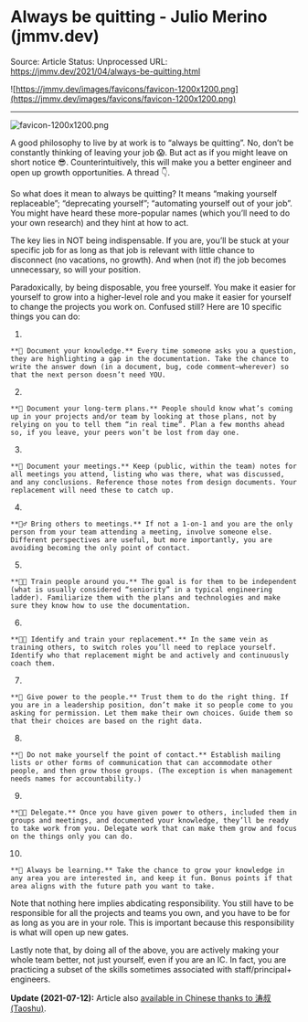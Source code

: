 # Always be quitting - Julio Merino (jmmv.dev)

Source: Article
Status: Unprocessed
URL: https://jmmv.dev/2021/04/always-be-quitting.html

![https://jmmv.dev/images/favicons/favicon-1200x1200.png](https://jmmv.dev/images/favicons/favicon-1200x1200.png)

---

![favicon-1200x1200.png](Always%20be%20quitting%20-%20Julio%20Merino%20(jmmv%20dev)%20e96ba41b6c5c44bc852683d2496a8fe7/favicon-1200x1200.png)

A good philosophy to live by at work is to “always be quitting”. No, don’t be constantly thinking of leaving your job 😱. But act as if you might leave on short notice 😎. Counterintuitively, this will make you a better engineer and open up growth opportunities. A thread 👇.

So what does it mean to always be quitting? It means “making yourself replaceable”; “deprecating yourself”; “automating yourself out of your job”. You might have heard these more-popular names (which you’ll need to do your own research) and they hint at how to act.

The key lies in NOT being indispensable. If you are, you’ll be stuck at your specific job for as long as that job is relevant with little chance to disconnect (no vacations, no growth). And when (not if) the job becomes unnecessary, so will your position.

Paradoxically, by being disposable, you free yourself. You make it easier for yourself to grow into a higher-level role and you make it easier for yourself to change the projects you work on. Confused still? Here are 10 specific things you can do:

1. 
    
    **📕 Document your knowledge.** Every time someone asks you a question, they are highlighting a gap in the documentation. Take the chance to write the answer down (in a document, bug, code comment—wherever) so that the next person doesn’t need YOU.
    
2. 
    
    **🏁 Document your long-term plans.** People should know what’s coming up in your projects and/or team by looking at those plans, not by relying on you to tell them “in real time”. Plan a few months ahead so, if you leave, your peers won’t be lost from day one.
    
3. 
    
    **🤝 Document your meetings.** Keep (public, within the team) notes for all meetings you attend, listing who was there, what was discussed, and any conclusions. Reference those notes from design documents. Your replacement will need these to catch up.
    
4. 
    
    **🚶‍♂️ Bring others to meetings.** If not a 1-on-1 and you are the only person from your team attending a meeting, involve someone else. Different perspectives are useful, but more importantly, you are avoiding becoming the only point of contact.
    
5. 
    
    **👩‍🔧 Train people around you.** The goal is for them to be independent (what is usually considered “seniority” in a typical engineering ladder). Familiarize them with the plans and technologies and make sure they know how to use the documentation.
    
6. 
    
    **👩‍🎓 Identify and train your replacement.** In the same vein as training others, to switch roles you’ll need to replace yourself. Identify who that replacement might be and actively and continuously coach them.
    
7. 
    
    **🔑 Give power to the people.** Trust them to do the right thing. If you are in a leadership position, don’t make it so people come to you asking for permission. Let them make their own choices. Guide them so that their choices are based on the right data.
    
8. 
    
    **📧 Do not make yourself the point of contact.** Establish mailing lists or other forms of communication that can accommodate other people, and then grow those groups. (The exception is when management needs names for accountability.)
    
9. 
    
    **👨‍💼 Delegate.** Once you have given power to others, included them in groups and meetings, and documented your knowledge, they’ll be ready to take work from you. Delegate work that can make them grow and focus on the things only you can do.
    
10. 
    
    **🏫 Always be learning.** Take the chance to grow your knowledge in any area you are interested in, and keep it fun. Bonus points if that area aligns with the future path you want to take.
    

Note that nothing here implies abdicating responsibility. You still have to be responsible for all the projects and teams you own, and you have to be for as long as you are in your role. This is important because this responsibility is what will open up new gates.

Lastly note that, by doing all of the above, you are actively making your whole team better, not just yourself, even if you are an IC. In fact, you are practicing a subset of the skills sometimes associated with staff/principal+ engineers.

**Update (2021-07-12):** Article also [available in Chinese thanks to 涛叔 (Taoshu)](https://taoshu.in/always-be-quitting.html).